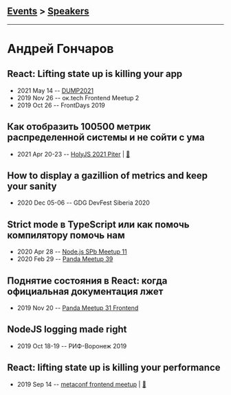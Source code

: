 ## [Events](../README.md) > [Speakers](../speakers.md)
---

# Андрей Гончаров

## React: Lifting state up is killing your app
- 2021 May 14 -- [DUMP2021](https://youtu.be/GhmFpiV9D04)    
- 2019 Nov 26 -- ок.tech Frontend Meetup 2    
- 2019 Oct 26 -- FrontDays 2019    
## Как отобразить 100500 метрик распределенной системы и не сойти с ума
- 2021 Apr 20-23 -- [HolyJS 2021 Piter](https://youtu.be/EhjJOZRDAA4)  | [:notebook:](https://assets.ctfassets.net/nn534z2fqr9f/7D0k41NS76hllImdjQktoL/800b8d60981b7dcf35f9a54e6c4b1c1b/Andrey_Goncharov_Kak_otobrazit_100500_metrik_raspredelennoy_sistemy_i_ne_soyti_s_uma_2021_04_19_22_42_51.pdf)  
## How to display a gazillion of metrics and keep your sanity
- 2020 Dec 05-06 -- GDG DevFest Siberia 2020    
## Strict mode в TypeScript или как помочь компилятору помочь нам
- 2020 Apr 28 -- [Node.js SPb Meetup 11](https://www.youtube.com/watch?v=WQpnlpxYhaU)    
- 2020 Feb 29 -- [Panda Meetup 39](https://youtu.be/9Hg87HVhXvg)    
## Поднятие состояния в React: когда официальная документация лжет
- 2019 Nov 20 -- [Panda Meetup 31 Frontend](https://www.youtube.com/watch?v=xFQf7ULcaT8)    
## NodeJS logging made right
- 2019 Oct 18-19 -- РИФ-Воронеж 2019    
## React: lifting state up is killing your performance
- 2019 Sep 14 -- [metaconf frontend meetup](https://youtu.be/iQlHS0Ne30k)  | [:notebook:](https://drive.google.com/file/d/1x8FoQrHykz1bqq13mIPNKqo8Rn3VpaEc/view)  
